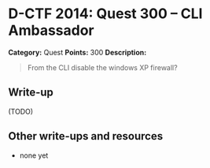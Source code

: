 # D-CTF 2014: Quest 300 – CLI Ambassador

**Category:** Quest
**Points:** 300
**Description:**

> From the CLI disable the windows XP firewall?

## Write-up

(TODO)

## Other write-ups and resources

* none yet
